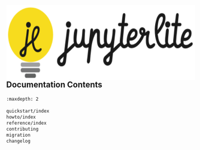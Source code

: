 <img src="_static/wordmark.svg" alt="JupyterLite" height="200" style="float:right;"/>

---

```{include} ../README.md

```

## Documentation Contents

```{toctree}
:maxdepth: 2

quickstart/index
howto/index
reference/index
contributing
migration
changelog
```
